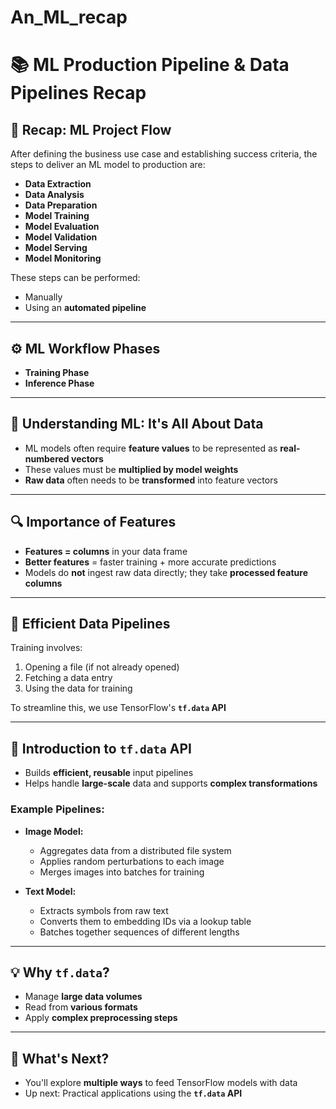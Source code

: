 # An_ML_recap

# 📚 **ML Production Pipeline & Data Pipelines Recap**

## 🔁 Recap: ML Project Flow

After defining the business use case and establishing success criteria, the steps to deliver an ML model to production are:

- **Data Extraction**
- **Data Analysis**
- **Data Preparation**
- **Model Training**
- **Model Evaluation**
- **Model Validation**
- **Model Serving**
- **Model Monitoring**

These steps can be performed:
- Manually
- Using an **automated pipeline**

---

## ⚙️ ML Workflow Phases

- **Training Phase**
- **Inference Phase**

---

## 🧠 Understanding ML: It's All About Data

- ML models often require **feature values** to be represented as **real-numbered vectors**
- These values must be **multiplied by model weights**
- **Raw data** often needs to be **transformed** into feature vectors

---

## 🔍 Importance of Features

- **Features = columns** in your data frame
- **Better features** = faster training + more accurate predictions
- Models do **not** ingest raw data directly; they take **processed feature columns**

---

## 🔄 Efficient Data Pipelines

Training involves:
1. Opening a file (if not already opened)
2. Fetching a data entry
3. Using the data for training

To streamline this, we use TensorFlow's **`tf.data` API**

---

## 🧰 Introduction to `tf.data` API

- Builds **efficient, reusable** input pipelines
- Helps handle **large-scale** data and supports **complex transformations**

### Example Pipelines:

- **Image Model:**
  - Aggregates data from a distributed file system
  - Applies random perturbations to each image
  - Merges images into batches for training

- **Text Model:**
  - Extracts symbols from raw text
  - Converts them to embedding IDs via a lookup table
  - Batches together sequences of different lengths

---

## 💡 Why `tf.data`?

- Manage **large data volumes**
- Read from **various formats**
- Apply **complex preprocessing steps**

---

## 📌 What's Next?

- You'll explore **multiple ways** to feed TensorFlow models with data
- Up next: Practical applications using the **`tf.data` API**
